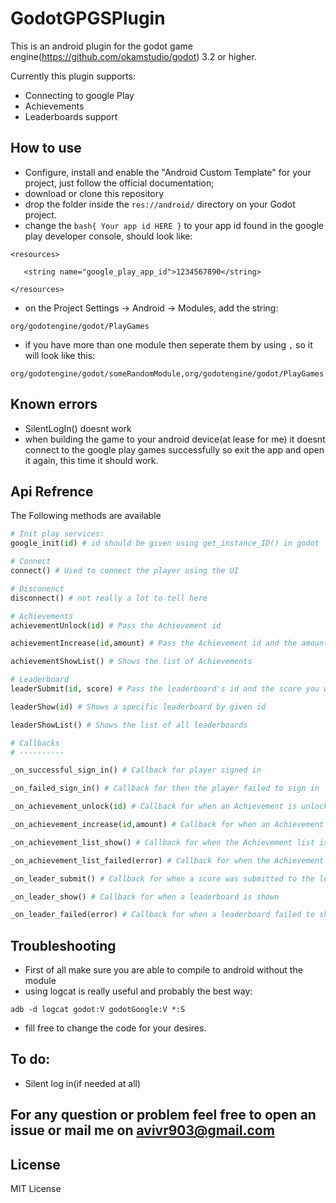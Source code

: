 # GodotGPGSPlugin
This is an android plugin for the godot game engine(https://github.com/okamstudio/godot) 3.2 or higher.

Currently this plugin supports:
 - Connecting to google Play
 - Achievements
 - Leaderboards support

## How to use
 - Configure, install and enable the "Android Custom Template" for your project, just follow the official documentation;
 - download or clone this repository
 - drop the folder inside the `res://android/` directory on your Godot project.
 - change the ```bash{ Your app id HERE }``` to your app id found in the google play developer console, should look like:
 ```
 <resources>

 	<string name="google_play_app_id">1234567890</string>

 </resources>
```

 - on the Project Settings -> Android -> Modules, add the string:
 ```
 org/godotengine/godot/PlayGames
 ```
 - if you have more than one module then seperate them by using `,` so it will look like this:
 ```
 org/godotengine/godot/someRandomModule,org/godotengine/godot/PlayGames
```

## Known errors
 - SilentLogIn() doesnt work
 - when building the game to your android device(at lease for me) it doesnt connect to the google play games successfully
    so exit the app and open it again, this time it should work.


## Api Refrence
The Following methods are available
```python
# Init play services:
google_init(id) # id should be given using get_instance_ID() in godot

# Connect
connect() # Used to connect the player using the UI

# Disconenct
disconnect() # not really a lot to tell here

# Achievements
achievementUnlock(id) # Pass the Achievement id

achievementIncrease(id,amount) # Pass the Achievement id and the amount, for increment Achievements

achievementShowList() # Shows the list of Achievements

# Leaderboard
leaderSubmit(id, score) # Pass the leaderboard's id and the score you want to register

leaderShow(id) # Shows a specific leaderboard by given id

leaderShowList() # Shows the list of all leaderboards

# Callbacks
# ----------

_on_successful_sign_in() # Callback for player signed in

_on_failed_sign_in() # Callback for then the player failed to sign in

_on_achievement_unlock(id) # Callback for when an Achievement is unlocked, returning the Achievement id

_on_achievement_increase(id,amount) # Callback for when an Achievement is increased, returning the Achievement id and amount

_on_achievement_list_show() # Callback for when the Achievement list is shown

_on_achievement_list_failed(error) # Callback for when the Achievement list failed to show, returns the error in a string format

_on_leader_submit() # Callback for when a score was submitted to the leaderboard

_on_leader_show() # Callback for when a leaderboard is shown

_on_leader_failed(error) # Callback for when a leaderboard failed to show, returns the error in a string format
```

## Troubleshooting
 - First of all make sure you are able to compile to android without the module
 - using logcat is really useful and probably the best way:
 ```
 adb -d logcat godot:V godotGoogle:V *:S
 ```
 - fill free to change the code for your desires.

## To do:
 - Silent log in(if needed at all)

## For any question or problem feel free to open an issue or mail me on avivr903@gmail.com


 ## License
 MIT License
